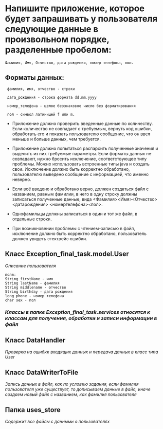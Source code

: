 # Напишите приложение, которое будет запрашивать у пользователя следующие данные в произвольном порядке, разделенные пробелом:

    Фамилия, Имя, Отчество, дата рождения, номер телефона, пол.

## Форматы данных:

     фамилия, имя, отчество - строки

     дата_рождения - строка формата dd.mm.yyyy

     номер_телефона - целое беззнаковое число без форматирования

     пол - символ латиницей f или m.


* Приложение должно проверить введенные данные по количеству. Если количество не совпадает с требуемым, вернуть код ошибки, обработать его и показать пользователю сообщение, что он ввел меньше и больше данных, чем требуется.


* Приложение должно попытаться распарсить полученные значения и выделить из них требуемые параметры. Если форматы данных не совпадают, нужно бросить исключение, соответствующее типу проблемы. Можно использовать встроенные типы java и создать свои. Исключение должно быть корректно обработано, пользователю выведено сообщение с информацией, что именно неверно.


* Если всё введено и обработано верно, должен создаться файл с названием, равным фамилии, в него в одну строку должны записаться полученные данные, вида
<Фамилия><Имя><Отчество><датарождения> <номертелефона><пол>.


* Однофамильцы должны записаться в один и тот же файл, в отдельные строки.


* При возникновении проблемы с чтением-записью в файл, исключение должно быть корректно обработано, пользователь должен увидеть стектрейс ошибки.

## Класс Exception_final_task.model.User

*Описание пользователя*

    поля: 
    String firstName - имя
    String lastName - фамилия
    String middlename - отчество
    String birthday - дата рождения
    long phone - номер телефона
    char sex - пол

### _Классы в папке Exception_final_task.services относятся к классам для получения, обработки и записи информации в файл_

## Класс DataHandler

*Проверка на ошибки входящих данных и передача данных в класс типа _User_*

## Класс DataWriterToFile

*Запись данных в файл, как по условию задания, если фамилия пользователя уже существует, то дописываем данные в файл, иначе создаем новый файл с названием, как фамилия пользователя*

## Папка uses_store

*Содержит все файлы с данными о пользователях*